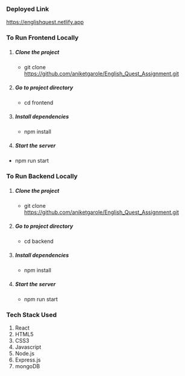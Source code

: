### Deployed Link

https://englishquest.netlify.app


### To Run Frontend Locally

1. ##### Clone the project
    * git clone https://github.com/aniketgarole/English_Quest_Assignment.git

2. ##### Go to project directory
    * cd frontend

3. ##### Install dependencies
    * npm install

4. ##### Start the server
 * npm run start


### To Run Backend Locally

1. ##### Clone the project
    * git clone https://github.com/aniketgarole/English_Quest_Assignment.git

2. ##### Go to project directory
    * cd backend

3. ##### Install dependencies
    * npm install

4. ##### Start the server
    * npm run start 



### Tech Stack Used
1. React
2. HTML5
3. CSS3
4. Javascript
5. Node.js
6. Express.js
7. mongoDB
